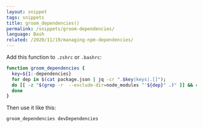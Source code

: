 ```yaml
---
layout: snippet
tags: snippets
title: groom_dependencies()
permalink: /snippets/groom-dependencies/
language: Bash
related: /2020/11/19/managing-npm-dependencies/
---
```


Add this function to `.zshrc` or `.bashrc`:

```bash
function groom_dependencies {
  key=${1:-dependencies}
  for dep in $(cat package.json | jq -cr ".$key|keys|.[]");
  do [[ -z "$(grep -r  --exclude-dir=node_modules "'${dep}" .)" ]] && echo "$dep appears unused";
  done
}
```

Then use it like this:

```bash
groom_dependencies devDependencies
```
